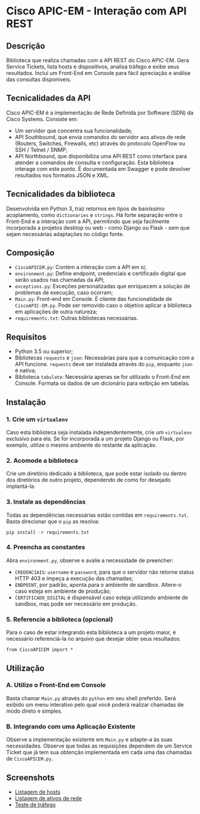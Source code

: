 # Cisco APIC-EM - Interação com API REST

## Descrição
Biblioteca que realiza chamadas com a API REST do Cisco APIC-EM. Gera Service Tickets, lista hosts e dispositivos, analisa tráfego e exibe seus resultados. Inclui um Front-End em Console para fácil apreciação e análise das consultas disponíveis.

## Tecnicalidades da API
Cisco APIC-EM é a implementação de Rede Definida por Software (SDN) da Cisco Systems. Consiste em:
- Um servidor que concentra sua funcionalidade;
- API Southbound, que envia comandos do servidor aos ativos de rede (Routers, Switches, Firewalls, etc) através do protocolo OpenFlow ou SSH / Telnet / SNMP;
- API Northbound, que disponibiliza uma API REST como interface para atender a comandos de consulta e configuração. Esta biblioteca interage com este ponto.
É documentada em Swagger e pode devolver resultados nos formatos JSON e XML.

## Tecnicalidades da biblioteca
Desenvolvida em Python 3, traz retornos em tipos de baixíssimo acoplamento, como `dictionaries` e `strings`. Há forte separação entre o Front-End e a interação com a API, permitindo que seja facilmente incorporada a projetos desktop ou web - como Django ou Flask - sem que sejam necessárias adaptações no código fonte.

## Composição
- `CiscoAPICEM.py`: Contém a interação com a API em si;
- `environment.py`: Define endpoint, credenciais e certificado digital que serão usados nas chamadas da API;
- `exceptions.py`: Exceções personalizadas que enriquecem a solução de problemas de execução, caso ocorram;
- `Main.py`: Front-end em Console. É cliente das funcionalidade de `CiscoAPIC-EM.py`. Pode ser removido caso o objetivo aplicar a biblioteca em aplicações de outra natureza;
- `requirements.txt`: Outras bibliotecas necessárias.

## Requisitos
- Python 3.5 ou superior;
- Bibliotecas `requests` e `json`: Necessárias para que a comunicação com a API funcione. `requests` deve ser instalada através do `pip`, enquanto `json` é nativa;
- Biblioteca `tabulate`: Necessária apenas se for utilizado o Front-End em Console. Formata os dados de um dicionário para exibição em tabelas.

## Instalação
### 1. Crie um `virtualenv`
Caso esta biblioteca seja instalada independentemente, crie um `virtualenv` exclusivo para ela. Se for incorporada a um projeto Django ou Flask, por exemplo, utilize o mesmo ambiente do restante da aplicação.

### 2. Acomode a biblioteca
Crie um diretório dedicado à biblioteca, que pode estar isolado ou dentro dos diretórios de outro projeto, dependendo de como for desejado implantá-la.

### 3. Instale as dependências
Todas as dependências necessárias estão contidas em `requirements.txt`. Basta direcionar que o `pip` as resolva:
```
pip install -r requirements.txt
```

### 4. Preencha as constantes
Abra `environment.py`, observe e avalie a necessidade de preencher:
- `CREDENCIAIS`: `username` e `password`, para que o servidor não retorne status HTTP 403 e impeça a execução das chamadas;
- `ENDPOINT`, por padrão, aponta para o ambiente de sandbox. Altere-o caso esteja em ambiente de produção;
- `CERTIFICADO_DIGITAL` é dispensável caso esteja utilizando ambiente de sandbox, mas pode ser necessário em produção.

### 5. Referencie a biblioteca (opcional)
Para o caso de estar integrando esta biblioteca a um projeto maior, é necessário referenciá-la no arquivo que desejar obter seus resultados:
```
from CiscoAPICEM import *
```

## Utilização
### A. Utilize o Front-End em Console
Basta chamar `Main.py` através do `python` em seu shell preferido. Será exibido um menu interativo pelo qual você poderá realizar chamadas de modo direto e simples.

### B. Integrando com uma Aplicação Existente
Observe a implementação existente em `Main.py` e adapte-a às suas necessidades. Observe que todas as requisições dependem de um Service Ticket que já tem sua obtenção implementada em cada uma das chamadas de `CiscoAPICEM.py`.

## Screenshots
* [Listagem de hosts](https://raw.githubusercontent.com/marcomvidal/CiscoAPIC-EM/master/screenshot_hosts.png)
* [Listagem de ativos de rede](https://raw.githubusercontent.com/marcomvidal/CiscoAPIC-EM/master/screenshot_dispositivos.png)
* [Teste de tráfego](https://raw.githubusercontent.com/marcomvidal/CiscoAPIC-EM/master/screenshot_trafego.png)